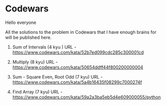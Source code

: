 # Codewars

Hello everyone

All the solutions to the problem in Codewars that I have enough brains for will be published here.

1. Sum of Intervals (4 kyu )
URL - https://www.codewars.com/kata/52b7ed099cdc285c300001cd

2. Multiply (8 kyu)
URL - https://www.codewars.com/kata/50654ddff44f800200000004

3. Sum - Square Even, Root Odd (7 kyu)
URL - https://www.codewars.com/kata/5a4b16435f08299c7000274f

4. Find Array (7 kyu)
URL - https://www.codewars.com/kata/59a2a3ba5eb5d4e609000055/python
